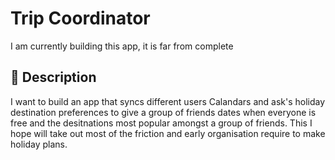 # Trip Coordinator

I am currently building this app, it is far from complete

## :memo: Description

I want to build an app that syncs different users Calandars and ask's holiday destination preferences to give a group of friends dates when everyone is free and the desitnations most popular amongst a group of friends. This I hope will take out most of the friction and early organisation require to make holiday plans. 
